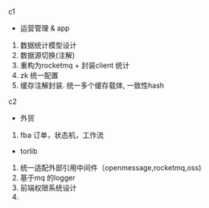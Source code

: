 c1 

-  运营管理 & app 

1. 数据统计模型设计
2. 数据源切换(注解)
3. 重构为rocketmq  + 封装client 统计
4. zk 统一配置 
5. 缓存注解封装. 统一多个缓存载体, 一致性hash


c2 


- 外贸

1. fba 订单，状态机，工作流

- torlib 

1. 统一适配外部引用中间件（openmessage,rocketmq,oss)
2. 基于mq 的logger 
3. 前端权限系统设计
4. 



    






